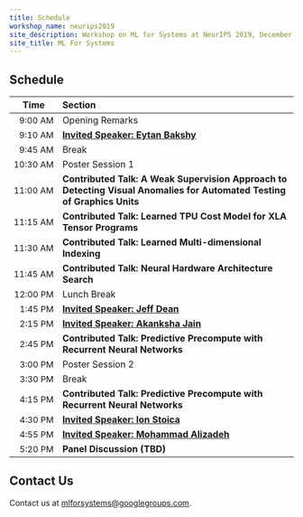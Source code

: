 ```yaml
---
title: Schedule
workshop_name: neurips2019
site_description: Workshop on ML for Systems at NeurIPS 2019, December 13th or 14th, 8:30AM-6:00PM
site_title: ML For Systems
---
```


<div class="schedule_section">
  <div class="inner clearfix">
    <section class="main-content">
      <h2>Schedule</h2>
      <table class="schedule-table">
        <thead>
          <tr>
            <th style="text-align: center; white-space: nowrap;">Time</th>
            <th style="text-align: left">Section</th>
          </tr>
        </thead>
        <tbody>
          <tr>
            <td style="text-align: right; white-space: nowrap; font-size: 15px;">9:00 AM</td>
            <td style="text-align: left">Opening Remarks</td>
          </tr>
          <tr>
            <td style="text-align: right; white-space: nowrap; font-size: 15px;">9:10 AM</td>
            <td style="text-align: left"><a href="#bakshy_talk"><b>Invited Speaker: Eytan Bakshy</b><br/><i></i></a></td>
          </tr>
          <tr>
            <td style="text-align: right; white-space: nowrap; font-size: 15px;">9:45 AM</td>
            <td style="text-align: left">Break<br/></td>
          </tr>
          <tr>
            <td style="text-align: right; white-space: nowrap; font-size: 15px;">10:30 AM</td>
            <td style="text-align: left">Poster Session 1<br/></td>
          </tr>
          <tr>
            <td style="text-align: right; white-space: nowrap; font-size: 15px;">11:00 AM</td>
            <td style="text-align: left"><b>Contributed Talk: A Weak Supervision Approach to Detecting Visual Anomalies for Automated Testing of Graphics Units</b><br/><i></i></td>
          </tr>
          <tr>
            <td style="text-align: right; white-space: nowrap; font-size: 15px;">11:15 AM</td>
            <td style="text-align: left"><b>Contributed Talk: Learned TPU Cost Model for XLA Tensor Programs</b></td>
          </tr>
          <tr>
            <td style="text-align: right; white-space: nowrap; font-size: 15px;">11:30 AM</td>
            <td style="text-align: left"><b>Contributed Talk: Learned Multi-dimensional Indexing</b><br/><i></i></td>
          </tr>
          <tr>
            <td style="text-align: right; white-space: nowrap; font-size: 15px;">11:45 AM</td>
            <td style="text-align: left"><b>Contributed Talk: Neural Hardware Architecture Search</b><br/><i></i></td>
          </tr>
          <tr>
            <td style="text-align: right; white-space: nowrap; font-size: 15px;">12:00 PM</td>
            <td style="text-align: left">Lunch Break</td>
          </tr>
          <tr>
            <td style="text-align: right; white-space: nowrap; font-size: 15px;">1:45 PM</td>
            <td style="text-align: left"><a href="#dean_talk"><b>Invited Speaker: Jeff Dean</b><br/><i></i></a></td>
          </tr>
          <tr>
            <td style="text-align: right; white-space: nowrap; font-size: 15px;">2:15 PM</td>
            <td style="text-align: left"><a href="#jain_talk"><b>Invited Speaker: Akanksha Jain</b><br/><i></i></a></td>
          </tr>
          <tr>
            <td style="text-align: right; white-space: nowrap; font-size: 15px;">2:45 PM</td>
            <td style="text-align: left"><b>Contributed Talk: Predictive Precompute with Recurrent Neural Networks</b></td>
          </tr>
          <tr>
            <td style="text-align: right; white-space: nowrap; font-size: 15px;">3:00 PM</td>
            <td style="text-align: left">Poster Session 2<br/></td>
          </tr>
          <tr>
            <td style="text-align: right; white-space: nowrap; font-size: 15px;">3:30 PM</td>
            <td style="text-align: left">Break<br/><i></i></td>
          </tr>
          <tr>
            <td style="text-align: right; white-space: nowrap; font-size: 15px;">4:15 PM</td>
            <td style="text-align: left"><b>Contributed Talk: Predictive Precompute with Recurrent Neural Networks</b><br/></td>
          </tr>
          <tr>
            <td style="text-align: right; white-space: nowrap; font-size: 15px;">4:30 PM</td>
            <td style="text-align: left"><b><a href="#stoica_talk">Invited Speaker: Ion Stoica</b><br/><i></i></a></td>
          </tr>
          <tr>
            <td style="text-align: right; white-space: nowrap; font-size: 15px;">4:55 PM</td>
            <td style="text-align: left"><b><a href="#alizadeh_talk">Invited Speaker: Mohammad Alizadeh
</b><br/><i></i></a></td>
          </tr>
          <tr>
            <td style="text-align: right; white-space: nowrap; font-size: 15px;">5:20 PM</td>
            <td style="text-align: left"><b>Panel Discussion (TBD)</b></td>
          </tr>
        </tbody>
      </table>
    </section>
  </div>
</div>
<div class="contact-us-section">
    <div class="inner clearfix">
        <section class="main-content">
            <h2>Contact Us</h2>
            <p>
                Contact us at <a href="mailto:mlforsystems@googlegroups.com">mlforsystems@googlegroups.com</a>.
            </p>
        </section>
    </div>
</div>
